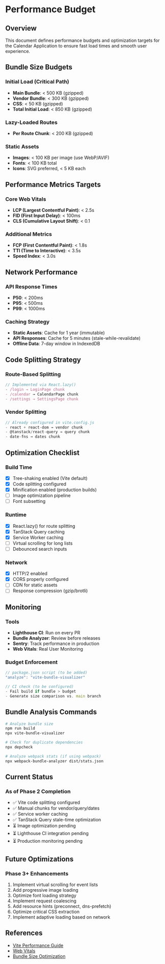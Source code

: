 # Performance Budget

## Overview
This document defines performance budgets and optimization targets for the Calendar Application to ensure fast load times and smooth user experience.

## Bundle Size Budgets

### Initial Load (Critical Path)
- **Main Bundle**: < 500 KB (gzipped)
- **Vendor Bundle**: < 300 KB (gzipped)
- **CSS**: < 50 KB (gzipped)
- **Total Initial Load**: < 850 KB (gzipped)

### Lazy-Loaded Routes
- **Per Route Chunk**: < 200 KB (gzipped)

### Static Assets
- **Images**: < 100 KB per image (use WebP/AVIF)
- **Fonts**: < 100 KB total
- **Icons**: SVG preferred, < 5 KB each

## Performance Metrics Targets

### Core Web Vitals
- **LCP (Largest Contentful Paint)**: < 2.5s
- **FID (First Input Delay)**: < 100ms
- **CLS (Cumulative Layout Shift)**: < 0.1

### Additional Metrics
- **FCP (First Contentful Paint)**: < 1.8s
- **TTI (Time to Interactive)**: < 3.5s
- **Speed Index**: < 3.0s

## Network Performance

### API Response Times
- **P50**: < 200ms
- **P95**: < 500ms
- **P99**: < 1000ms

### Caching Strategy
- **Static Assets**: Cache for 1 year (immutable)
- **API Responses**: Cache for 5 minutes (stale-while-revalidate)
- **Offline Data**: 7-day window in IndexedDB

## Code Splitting Strategy

### Route-Based Splitting
```javascript
// Implemented via React.lazy()
- /login → LoginPage chunk
- /calendar → CalendarPage chunk
- /settings → SettingsPage chunk
```

### Vendor Splitting
```javascript
// Already configured in vite.config.js
- react + react-dom → vendor chunk
- @tanstack/react-query → query chunk
- date-fns → dates chunk
```

## Optimization Checklist

### Build Time
- [x] Tree-shaking enabled (Vite default)
- [x] Code splitting configured
- [x] Minification enabled (production builds)
- [ ] Image optimization pipeline
- [ ] Font subsetting

### Runtime
- [x] React.lazy() for route splitting
- [x] TanStack Query caching
- [x] Service Worker caching
- [ ] Virtual scrolling for long lists
- [ ] Debounced search inputs

### Network
- [x] HTTP/2 enabled
- [x] CORS properly configured
- [ ] CDN for static assets
- [ ] Response compression (gzip/brotli)

## Monitoring

### Tools
- **Lighthouse CI**: Run on every PR
- **Bundle Analyzer**: Review before releases
- **Sentry**: Track performance in production
- **Web Vitals**: Real User Monitoring

### Budget Enforcement
```javascript
// package.json script (to be added)
"analyze": "vite-bundle-visualizer"

// CI check (to be configured)
- Fail build if bundle > budget
- Generate size comparison vs. main branch
```

## Bundle Analysis Commands

```bash
# Analyze bundle size
npm run build
npx vite-bundle-visualizer

# Check for duplicate dependencies
npx depcheck

# Analyze webpack stats (if using webpack)
npx webpack-bundle-analyzer dist/stats.json
```

## Current Status

### As of Phase 2 Completion
- ✅ Vite code splitting configured
- ✅ Manual chunks for vendor/query/dates
- ✅ Service worker caching
- ✅ TanStack Query stale-time optimization
- ⏳ Image optimization pending
- ⏳ Lighthouse CI integration pending
- ⏳ Production monitoring pending

## Future Optimizations

### Phase 3+ Enhancements
1. Implement virtual scrolling for event lists
2. Add progressive image loading
3. Optimize font loading strategy
4. Implement request coalescing
5. Add resource hints (preconnect, dns-prefetch)
6. Optimize critical CSS extraction
7. Implement adaptive loading based on network

## References
- [Vite Performance Guide](https://vitejs.dev/guide/performance.html)
- [Web Vitals](https://web.dev/vitals/)
- [Bundle Size Optimization](https://web.dev/reduce-javascript-payloads-with-code-splitting/)
